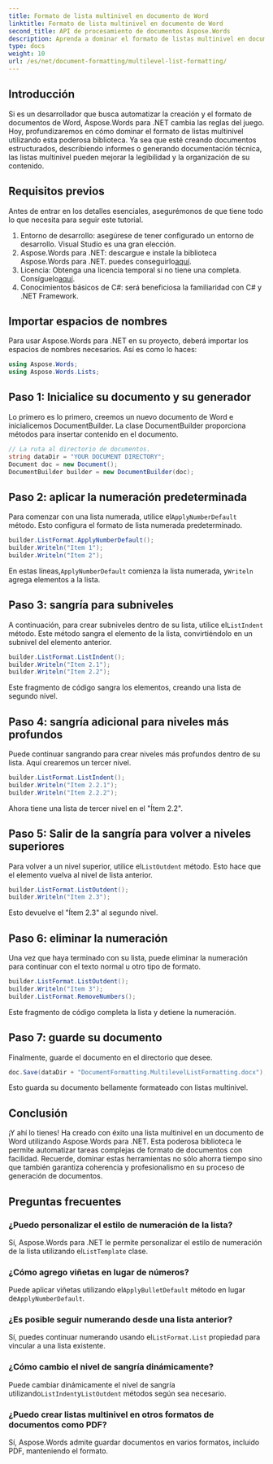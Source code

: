 ```yaml
---
title: Formato de lista multinivel en documento de Word
linktitle: Formato de lista multinivel en documento de Word
second_title: API de procesamiento de documentos Aspose.Words
description: Aprenda a dominar el formato de listas multinivel en documentos de Word usando Aspose.Words para .NET con nuestra guía paso a paso. Mejore la estructura del documento sin esfuerzo.
type: docs
weight: 10
url: /es/net/document-formatting/multilevel-list-formatting/
---
```

## Introducción

Si es un desarrollador que busca automatizar la creación y el formato de documentos de Word, Aspose.Words para .NET cambia las reglas del juego. Hoy, profundizaremos en cómo dominar el formato de listas multinivel utilizando esta poderosa biblioteca. Ya sea que esté creando documentos estructurados, describiendo informes o generando documentación técnica, las listas multinivel pueden mejorar la legibilidad y la organización de su contenido.

## Requisitos previos

Antes de entrar en los detalles esenciales, asegurémonos de que tiene todo lo que necesita para seguir este tutorial.

1. Entorno de desarrollo: asegúrese de tener configurado un entorno de desarrollo. Visual Studio es una gran elección.
2.  Aspose.Words para .NET: descargue e instale la biblioteca Aspose.Words para .NET. puedes conseguirlo[aquí](https://releases.aspose.com/words/net/).
3.  Licencia: Obtenga una licencia temporal si no tiene una completa. Consíguelo[aquí](https://purchase.aspose.com/temporary-license/).
4. Conocimientos básicos de C#: será beneficiosa la familiaridad con C# y .NET Framework.

## Importar espacios de nombres

Para usar Aspose.Words para .NET en su proyecto, deberá importar los espacios de nombres necesarios. Así es como lo haces:

```csharp
using Aspose.Words;
using Aspose.Words.Lists;
```

## Paso 1: Inicialice su documento y su generador

Lo primero es lo primero, creemos un nuevo documento de Word e inicialicemos DocumentBuilder. La clase DocumentBuilder proporciona métodos para insertar contenido en el documento.

```csharp
// La ruta al directorio de documentos.
string dataDir = "YOUR DOCUMENT DIRECTORY";
Document doc = new Document();
DocumentBuilder builder = new DocumentBuilder(doc);
```

## Paso 2: aplicar la numeración predeterminada

 Para comenzar con una lista numerada, utilice el`ApplyNumberDefault` método. Esto configura el formato de lista numerada predeterminado.

```csharp
builder.ListFormat.ApplyNumberDefault();
builder.Writeln("Item 1");
builder.Writeln("Item 2");
```

 En estas líneas,`ApplyNumberDefault` comienza la lista numerada, y`Writeln` agrega elementos a la lista.

## Paso 3: sangría para subniveles

 A continuación, para crear subniveles dentro de su lista, utilice el`ListIndent` método. Este método sangra el elemento de la lista, convirtiéndolo en un subnivel del elemento anterior.

```csharp
builder.ListFormat.ListIndent();
builder.Writeln("Item 2.1");
builder.Writeln("Item 2.2");
```

Este fragmento de código sangra los elementos, creando una lista de segundo nivel.

## Paso 4: sangría adicional para niveles más profundos

Puede continuar sangrando para crear niveles más profundos dentro de su lista. Aquí crearemos un tercer nivel.

```csharp
builder.ListFormat.ListIndent();
builder.Writeln("Item 2.2.1");
builder.Writeln("Item 2.2.2");
```

Ahora tiene una lista de tercer nivel en el "Ítem 2.2".

## Paso 5: Salir de la sangría para volver a niveles superiores

 Para volver a un nivel superior, utilice el`ListOutdent` método. Esto hace que el elemento vuelva al nivel de lista anterior.

```csharp
builder.ListFormat.ListOutdent();
builder.Writeln("Item 2.3");
```

Esto devuelve el "Ítem 2.3" al segundo nivel.

## Paso 6: eliminar la numeración

Una vez que haya terminado con su lista, puede eliminar la numeración para continuar con el texto normal u otro tipo de formato.

```csharp
builder.ListFormat.ListOutdent();
builder.Writeln("Item 3");
builder.ListFormat.RemoveNumbers();
```

Este fragmento de código completa la lista y detiene la numeración.

## Paso 7: guarde su documento

Finalmente, guarde el documento en el directorio que desee.

```csharp
doc.Save(dataDir + "DocumentFormatting.MultilevelListFormatting.docx");
```

Esto guarda su documento bellamente formateado con listas multinivel.

## Conclusión

¡Y ahí lo tienes! Ha creado con éxito una lista multinivel en un documento de Word utilizando Aspose.Words para .NET. Esta poderosa biblioteca le permite automatizar tareas complejas de formato de documentos con facilidad. Recuerde, dominar estas herramientas no sólo ahorra tiempo sino que también garantiza coherencia y profesionalismo en su proceso de generación de documentos.

## Preguntas frecuentes

### ¿Puedo personalizar el estilo de numeración de la lista?
 Sí, Aspose.Words para .NET le permite personalizar el estilo de numeración de la lista utilizando el`ListTemplate` clase.

### ¿Cómo agrego viñetas en lugar de números?
 Puede aplicar viñetas utilizando el`ApplyBulletDefault` método en lugar de`ApplyNumberDefault`.

### ¿Es posible seguir numerando desde una lista anterior?
 Sí, puedes continuar numerando usando el`ListFormat.List` propiedad para vincular a una lista existente.

### ¿Cómo cambio el nivel de sangría dinámicamente?
 Puede cambiar dinámicamente el nivel de sangría utilizando`ListIndent`y`ListOutdent` métodos según sea necesario.

### ¿Puedo crear listas multinivel en otros formatos de documentos como PDF?
Sí, Aspose.Words admite guardar documentos en varios formatos, incluido PDF, manteniendo el formato.
